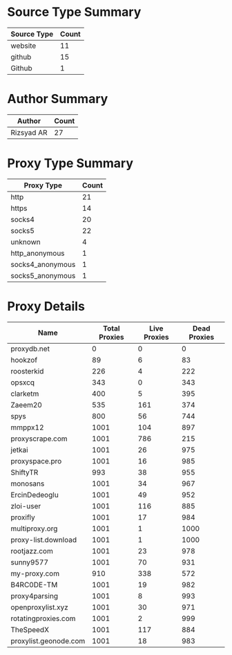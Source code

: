 # Source Type Summary

| Source Type | Count |
|-------------|-------|
| website | 11 |
| github | 15 |
| Github | 1 |


# Author Summary

| Author | Count |
|--------|-------|
| Rizsyad AR | 27 |


# Proxy Type Summary

| Proxy Type | Count |
|------------|-------|
| http | 21 |
| https | 14 |
| socks4 | 20 |
| socks5 | 22 |
| unknown | 4 |
| http_anonymous | 1 |
| socks4_anonymous | 1 |
| socks5_anonymous | 1 |


# Proxy Details

| Name | Total Proxies | Live Proxies | Dead Proxies |
|------|---------------|--------------|---------------|
| proxydb.net | 0 | 0 | 0 |
| hookzof | 89 | 6 | 83 |
| roosterkid | 226 | 4 | 222 |
| opsxcq | 343 | 0 | 343 |
| clarketm | 400 | 5 | 395 |
| Zaeem20 | 535 | 161 | 374 |
| spys | 800 | 56 | 744 |
| mmppx12 | 1001 | 104 | 897 |
| proxyscrape.com | 1001 | 786 | 215 |
| jetkai | 1001 | 26 | 975 |
| proxyspace.pro | 1001 | 16 | 985 |
| ShiftyTR | 993 | 38 | 955 |
| monosans | 1001 | 34 | 967 |
| ErcinDedeoglu | 1001 | 49 | 952 |
| zloi-user | 1001 | 116 | 885 |
| proxifly | 1001 | 17 | 984 |
| multiproxy.org | 1001 | 1 | 1000 |
| proxy-list.download | 1001 | 1 | 1000 |
| rootjazz.com | 1001 | 23 | 978 |
| sunny9577 | 1001 | 70 | 931 |
| my-proxy.com | 910 | 338 | 572 |
| B4RC0DE-TM | 1001 | 19 | 982 |
| proxy4parsing | 1001 | 8 | 993 |
| openproxylist.xyz | 1001 | 30 | 971 |
| rotatingproxies.com | 1001 | 2 | 999 |
| TheSpeedX | 1001 | 117 | 884 |
| proxylist.geonode.com | 1001 | 18 | 983 |
